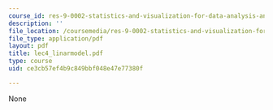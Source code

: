 ```yaml
---
course_id: res-9-0002-statistics-and-visualization-for-data-analysis-and-inference-january-iap-2009
description: ''
file_location: /coursemedia/res-9-0002-statistics-and-visualization-for-data-analysis-and-inference-january-iap-2009/ce3cb57ef4b9c849bbf048e47e77380f_lec4_linarmodel.pdf
file_type: application/pdf
layout: pdf
title: lec4_linarmodel.pdf
type: course
uid: ce3cb57ef4b9c849bbf048e47e77380f

---
```

None